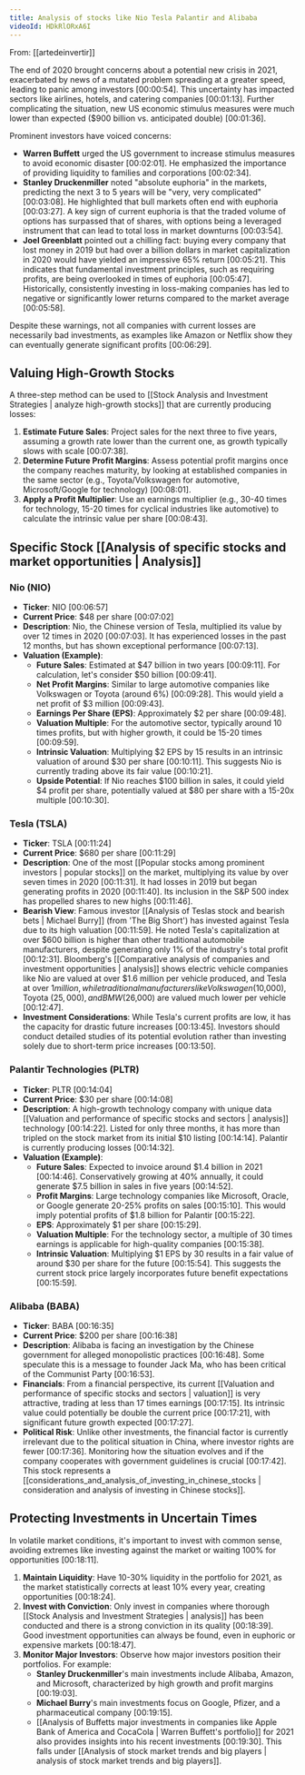 ```yaml
---
title: Analysis of stocks like Nio Tesla Palantir and Alibaba
videoId: HDkRlORxA6I
---
```


From: [[artedeinvertir]] <br/> 

The end of 2020 brought concerns about a potential new crisis in 2021, exacerbated by news of a mutated problem spreading at a greater speed, leading to panic among investors <a class="yt-timestamp" data-t="00:00:54">[00:00:54]</a>. This uncertainty has impacted sectors like airlines, hotels, and catering companies <a class="yt-timestamp" data-t="00:01:13">[00:01:13]</a>. Further complicating the situation, new US economic stimulus measures were much lower than expected ($900 billion vs. anticipated double) <a class="yt-timestamp" data-t="00:01:36">[00:01:36]</a>.

Prominent investors have voiced concerns:
*   **Warren Buffett** urged the US government to increase stimulus measures to avoid economic disaster <a class="yt-timestamp" data-t="00:02:01">[00:02:01]</a>. He emphasized the importance of providing liquidity to families and corporations <a class="yt-timestamp" data-t="00:02:34">[00:02:34]</a>.
*   **Stanley Druckenmiller** noted "absolute euphoria" in the markets, predicting the next 3 to 5 years will be "very, very complicated" <a class="yt-timestamp" data-t="00:03:08">[00:03:08]</a>. He highlighted that bull markets often end with euphoria <a class="yt-timestamp" data-t="00:03:27">[00:03:27]</a>. A key sign of current euphoria is that the traded volume of options has surpassed that of shares, with options being a leveraged instrument that can lead to total loss in market downturns <a class="yt-timestamp" data-t="00:03:54">[00:03:54]</a>.
*   **Joel Greenblatt** pointed out a chilling fact: buying every company that lost money in 2019 but had over a billion dollars in market capitalization in 2020 would have yielded an impressive 65% return <a class="yt-timestamp" data-t="00:05:21">[00:05:21]</a>. This indicates that fundamental investment principles, such as requiring profits, are being overlooked in times of euphoria <a class="yt-timestamp" data-t="00:05:47">[00:05:47]</a>. Historically, consistently investing in loss-making companies has led to negative or significantly lower returns compared to the market average <a class="yt-timestamp" data-t="00:05:58">[00:05:58]</a>.

Despite these warnings, not all companies with current losses are necessarily bad investments, as examples like Amazon or Netflix show they can eventually generate significant profits <a class="yt-timestamp" data-t="00:06:29">[00:06:29]</a>.

## Valuing High-Growth Stocks

A three-step method can be used to [[Stock Analysis and Investment Strategies | analyze high-growth stocks]] that are currently producing losses:
1.  **Estimate Future Sales**: Project sales for the next three to five years, assuming a growth rate lower than the current one, as growth typically slows with scale <a class="yt-timestamp" data-t="00:07:38">[00:07:38]</a>.
2.  **Determine Future Profit Margins**: Assess potential profit margins once the company reaches maturity, by looking at established companies in the same sector (e.g., Toyota/Volkswagen for automotive, Microsoft/Google for technology) <a class="yt-timestamp" data-t="00:08:01">[00:08:01]</a>.
3.  **Apply a Profit Multiplier**: Use an earnings multiplier (e.g., 30-40 times for technology, 15-20 times for cyclical industries like automotive) to calculate the intrinsic value per share <a class="yt-timestamp" data-t="00:08:43">[00:08:43]</a>.

## Specific Stock [[Analysis of specific stocks and market opportunities | Analysis]]

### Nio (NIO)
*   **Ticker**: NIO <a class="yt-timestamp" data-t="00:06:57">[00:06:57]</a>
*   **Current Price**: $48 per share <a class="yt-timestamp" data-t="00:07:02">[00:07:02]</a>
*   **Description**: Nio, the Chinese version of Tesla, multiplied its value by over 12 times in 2020 <a class="yt-timestamp" data-t="00:07:03">[00:07:03]</a>. It has experienced losses in the past 12 months, but has shown exceptional performance <a class="yt-timestamp" data-t="00:07:13">[00:07:13]</a>.
*   **Valuation (Example)**:
    *   **Future Sales**: Estimated at $47 billion in two years <a class="yt-timestamp" data-t="00:09:11">[00:09:11]</a>. For calculation, let's consider $50 billion <a class="yt-timestamp" data-t="00:09:41">[00:09:41]</a>.
    *   **Net Profit Margins**: Similar to large automotive companies like Volkswagen or Toyota (around 6%) <a class="yt-timestamp" data-t="00:09:28">[00:09:28]</a>. This would yield a net profit of $3 million <a class="yt-timestamp" data-t="00:09:43">[00:09:43]</a>.
    *   **Earnings Per Share (EPS)**: Approximately $2 per share <a class="yt-timestamp" data-t="00:09:48">[00:09:48]</a>.
    *   **Valuation Multiple**: For the automotive sector, typically around 10 times profits, but with higher growth, it could be 15-20 times <a class="yt-timestamp" data-t="00:09:59">[00:09:59]</a>.
    *   **Intrinsic Valuation**: Multiplying $2 EPS by 15 results in an intrinsic valuation of around $30 per share <a class="yt-timestamp" data-t="00:10:11">[00:10:11]</a>. This suggests Nio is currently trading above its fair value <a class="yt-timestamp" data-t="00:10:21">[00:10:21]</a>.
    *   **Upside Potential**: If Nio reaches $100 billion in sales, it could yield $4 profit per share, potentially valued at $80 per share with a 15-20x multiple <a class="yt-timestamp" data-t="00:10:30">[00:10:30]</a>.

### Tesla (TSLA)
*   **Ticker**: TSLA <a class="yt-timestamp" data-t="00:11:24">[00:11:24]</a>
*   **Current Price**: $680 per share <a class="yt-timestamp" data-t="00:11:29">[00:11:29]</a>
*   **Description**: One of the most [[Popular stocks among prominent investors | popular stocks]] on the market, multiplying its value by over seven times in 2020 <a class="yt-timestamp" data-t="00:11:31">[00:11:31]</a>. It had losses in 2019 but began generating profits in 2020 <a class="yt-timestamp" data-t="00:11:40">[00:11:40]</a>. Its inclusion in the S&P 500 index has propelled shares to new highs <a class="yt-timestamp" data-t="00:11:46">[00:11:46]</a>.
*   **Bearish View**: Famous investor [[Analysis of Teslas stock and bearish bets | Michael Burry]] (from 'The Big Short') has invested against Tesla due to its high valuation <a class="yt-timestamp" data-t="00:11:59">[00:11:59]</a>. He noted Tesla's capitalization at over $600 billion is higher than other traditional automobile manufacturers, despite generating only 1% of the industry's total profit <a class="yt-timestamp" data-t="00:12:31">[00:12:31]</a>. Bloomberg's [[Comparative analysis of companies and investment opportunities | analysis]] shows electric vehicle companies like Nio are valued at over $1.6 million per vehicle produced, and Tesla at over $1 million, while traditional manufacturers like Volkswagen ($10,000), Toyota ($25,000), and BMW ($26,000) are valued much lower per vehicle <a class="yt-timestamp" data-t="00:12:47">[00:12:47]</a>.
*   **Investment Considerations**: While Tesla's current profits are low, it has the capacity for drastic future increases <a class="yt-timestamp" data-t="00:13:45">[00:13:45]</a>. Investors should conduct detailed studies of its potential evolution rather than investing solely due to short-term price increases <a class="yt-timestamp" data-t="00:13:50">[00:13:50]</a>.

### Palantir Technologies (PLTR)
*   **Ticker**: PLTR <a class="yt-timestamp" data-t="00:14:04">[00:14:04]</a>
*   **Current Price**: $30 per share <a class="yt-timestamp" data-t="00:14:08">[00:14:08]</a>
*   **Description**: A high-growth technology company with unique data [[Valuation and performance of specific stocks and sectors | analysis]] technology <a class="yt-timestamp" data-t="00:14:22">[00:14:22]</a>. Listed for only three months, it has more than tripled on the stock market from its initial $10 listing <a class="yt-timestamp" data-t="00:14:14">[00:14:14]</a>. Palantir is currently producing losses <a class="yt-timestamp" data-t="00:14:32">[00:14:32]</a>.
*   **Valuation (Example)**:
    *   **Future Sales**: Expected to invoice around $1.4 billion in 2021 <a class="yt-timestamp" data-t="00:14:46">[00:14:46]</a>. Conservatively growing at 40% annually, it could generate $7.5 billion in sales in five years <a class="yt-timestamp" data-t="00:14:52">[00:14:52]</a>.
    *   **Profit Margins**: Large technology companies like Microsoft, Oracle, or Google generate 20-25% profits on sales <a class="yt-timestamp" data-t="00:15:10">[00:15:10]</a>. This would imply potential profits of $1.8 billion for Palantir <a class="yt-timestamp" data-t="00:15:22">[00:15:22]</a>.
    *   **EPS**: Approximately $1 per share <a class="yt-timestamp" data-t="00:15:29">[00:15:29]</a>.
    *   **Valuation Multiple**: For the technology sector, a multiple of 30 times earnings is applicable for high-quality companies <a class="yt-timestamp" data-t="00:15:38">[00:15:38]</a>.
    *   **Intrinsic Valuation**: Multiplying $1 EPS by 30 results in a fair value of around $30 per share for the future <a class="yt-timestamp" data-t="00:15:54">[00:15:54]</a>. This suggests the current stock price largely incorporates future benefit expectations <a class="yt-timestamp" data-t="00:15:59">[00:15:59]</a>.

### Alibaba (BABA)
*   **Ticker**: BABA <a class="yt-timestamp" data-t="00:16:35">[00:16:35]</a>
*   **Current Price**: $200 per share <a class="yt-timestamp" data-t="00:16:38">[00:16:38]</a>
*   **Description**: Alibaba is facing an investigation by the Chinese government for alleged monopolistic practices <a class="yt-timestamp" data-t="00:16:48">[00:16:48]</a>. Some speculate this is a message to founder Jack Ma, who has been critical of the Communist Party <a class="yt-timestamp" data-t="00:16:53">[00:16:53]</a>.
*   **Financials**: From a financial perspective, its current [[Valuation and performance of specific stocks and sectors | valuation]] is very attractive, trading at less than 17 times earnings <a class="yt-timestamp" data-t="00:17:15">[00:17:15]</a>. Its intrinsic value could potentially be double the current price <a class="yt-timestamp" data-t="00:17:21">[00:17:21]</a>, with significant future growth expected <a class="yt-timestamp" data-t="00:17:27">[00:17:27]</a>.
*   **Political Risk**: Unlike other investments, the financial factor is currently irrelevant due to the political situation in China, where investor rights are fewer <a class="yt-timestamp" data-t="00:17:36">[00:17:36]</a>. Monitoring how the situation evolves and if the company cooperates with government guidelines is crucial <a class="yt-timestamp" data-t="00:17:42">[00:17:42]</a>. This stock represents a [[considerations_and_analysis_of_investing_in_chinese_stocks | consideration and analysis of investing in Chinese stocks]].

## Protecting Investments in Uncertain Times

In volatile market conditions, it's important to invest with common sense, avoiding extremes like investing against the market or waiting 100% for opportunities <a class="yt-timestamp" data-t="00:18:11">[00:18:11]</a>.
1.  **Maintain Liquidity**: Have 10-30% liquidity in the portfolio for 2021, as the market statistically corrects at least 10% every year, creating opportunities <a class="yt-timestamp" data-t="00:18:24">[00:18:24]</a>.
2.  **Invest with Conviction**: Only invest in companies where thorough [[Stock Analysis and Investment Strategies | analysis]] has been conducted and there is a strong conviction in its quality <a class="yt-timestamp" data-t="00:18:39">[00:18:39]</a>. Good investment opportunities can always be found, even in euphoric or expensive markets <a class="yt-timestamp" data-t="00:18:47">[00:18:47]</a>.
3.  **Monitor Major Investors**: Observe how major investors position their portfolios. For example:
    *   **Stanley Druckenmiller**'s main investments include Alibaba, Amazon, and Microsoft, characterized by high growth and profit margins <a class="yt-timestamp" data-t="00:19:03">[00:19:03]</a>.
    *   **Michael Burry**'s main investments focus on Google, Pfizer, and a pharmaceutical company <a class="yt-timestamp" data-t="00:19:15">[00:19:15]</a>.
    *   [[Analysis of Buffetts major investments in companies like Apple Bank of America and CocaCola | Warren Buffett's portfolio]] for 2021 also provides insights into his recent investments <a class="yt-timestamp" data-t="00:19:30">[00:19:30]</a>.
This falls under [[Analysis of stock market trends and big players | analysis of stock market trends and big players]].